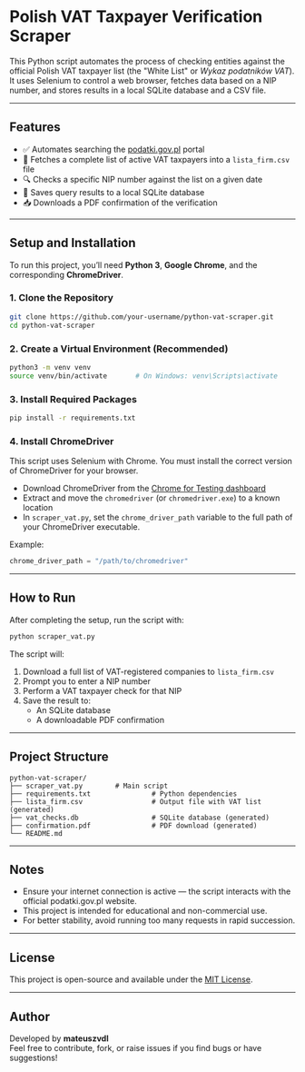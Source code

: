 # Polish VAT Taxpayer Verification Scraper

This Python script automates the process of checking entities against the official Polish VAT taxpayer list (the "White List" or _Wykaz podatników VAT_). It uses Selenium to control a web browser, fetches data based on a NIP number, and stores results in a local SQLite database and a CSV file.

---

## Features

- ✅ Automates searching the [podatki.gov.pl](https://www.podatki.gov.pl/) portal  
- 📄 Fetches a complete list of active VAT taxpayers into a `lista_firm.csv` file  
- 🔍 Checks a specific NIP number against the list on a given date  
- 💾 Saves query results to a local SQLite database  
- 📥 Downloads a PDF confirmation of the verification  

---

## Setup and Installation

To run this project, you’ll need **Python 3**, **Google Chrome**, and the corresponding **ChromeDriver**.

### 1. Clone the Repository

```bash
git clone https://github.com/your-username/python-vat-scraper.git
cd python-vat-scraper
```

### 2. Create a Virtual Environment (Recommended)

```bash
python3 -m venv venv
source venv/bin/activate       # On Windows: venv\Scripts\activate
```

### 3. Install Required Packages

```bash
pip install -r requirements.txt
```

### 4. Install ChromeDriver

This script uses Selenium with Chrome. You must install the correct version of ChromeDriver for your browser.

- Download ChromeDriver from the [Chrome for Testing dashboard](https://googlechromelabs.github.io/chrome-for-testing/)
- Extract and move the `chromedriver` (or `chromedriver.exe`) to a known location
- In `scraper_vat.py`, set the `chrome_driver_path` variable to the full path of your ChromeDriver executable.

Example:

```python
chrome_driver_path = "/path/to/chromedriver"
```

---

## How to Run

After completing the setup, run the script with:

```bash
python scraper_vat.py
```

The script will:

1. Download a full list of VAT-registered companies to `lista_firm.csv`
2. Prompt you to enter a NIP number
3. Perform a VAT taxpayer check for that NIP
4. Save the result to:
   - An SQLite database
   - A downloadable PDF confirmation

---

## Project Structure

```
python-vat-scraper/
├── scraper_vat.py        # Main script
├── requirements.txt               # Python dependencies
├── lista_firm.csv                 # Output file with VAT list (generated)
├── vat_checks.db                  # SQLite database (generated)
├── confirmation.pdf               # PDF download (generated)
└── README.md
```

---

## Notes

- Ensure your internet connection is active — the script interacts with the official podatki.gov.pl website.
- This project is intended for educational and non-commercial use.
- For better stability, avoid running too many requests in rapid succession.

---

## License

This project is open-source and available under the [MIT License](LICENSE).

---

## Author

Developed by **mateuszvdl**  
Feel free to contribute, fork, or raise issues if you find bugs or have suggestions!
